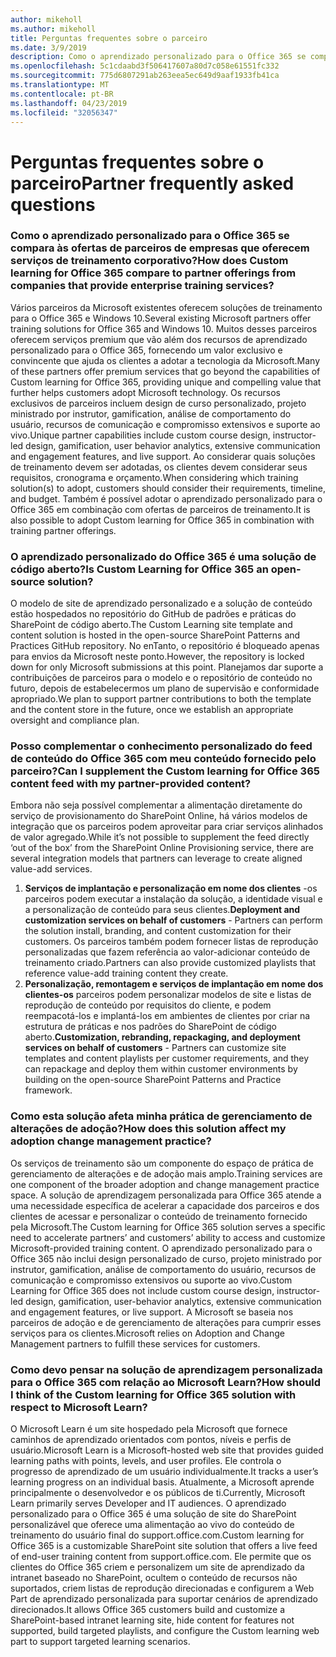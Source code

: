 ```yaml
---
author: mikeholl
ms.author: mikeholl
title: Perguntas frequentes sobre o parceiro
ms.date: 3/9/2019
description: Como o aprendizado personalizado para o Office 365 se compara às ofertas de parceiros de empresas que oferecem serviços de treinamento corporativo?
ms.openlocfilehash: 5c1cdaabd3f506417607a80d7c058e61551fc332
ms.sourcegitcommit: 775d6807291ab263eea5ec649d9aaf1933fb41ca
ms.translationtype: MT
ms.contentlocale: pt-BR
ms.lasthandoff: 04/23/2019
ms.locfileid: "32056347"
---
```

# <a name="partner-frequently-asked-questions"></a><span data-ttu-id="d9abf-103">Perguntas frequentes sobre o parceiro</span><span class="sxs-lookup"><span data-stu-id="d9abf-103">Partner frequently asked questions</span></span>

### <a name="how-does-custom-learning-for-office-365-compare-to-partner-offerings-from-companies-that-provide-enterprise-training-services"></a><span data-ttu-id="d9abf-104">Como o aprendizado personalizado para o Office 365 se compara às ofertas de parceiros de empresas que oferecem serviços de treinamento corporativo?</span><span class="sxs-lookup"><span data-stu-id="d9abf-104">How does Custom learning for Office 365 compare to partner offerings from companies that provide enterprise training services?</span></span>
<span data-ttu-id="d9abf-105">Vários parceiros da Microsoft existentes oferecem soluções de treinamento para o Office 365 e Windows 10.</span><span class="sxs-lookup"><span data-stu-id="d9abf-105">Several existing Microsoft partners offer training solutions for Office 365 and Windows 10.</span></span> <span data-ttu-id="d9abf-106">Muitos desses parceiros oferecem serviços premium que vão além dos recursos de aprendizado personalizado para o Office 365, fornecendo um valor exclusivo e convincente que ajuda os clientes a adotar a tecnologia da Microsoft.</span><span class="sxs-lookup"><span data-stu-id="d9abf-106">Many of these partners offer premium services that go beyond the capabilities of Custom learning for Office 365, providing unique and compelling value that further helps customers adopt Microsoft technology.</span></span> <span data-ttu-id="d9abf-107">Os recursos exclusivos de parceiros incluem design de curso personalizado, projeto ministrado por instrutor, gamification, análise de comportamento do usuário, recursos de comunicação e compromisso extensivos e suporte ao vivo.</span><span class="sxs-lookup"><span data-stu-id="d9abf-107">Unique partner capabilities include custom course design, instructor-led design, gamification, user behavior analytics, extensive communication and engagement features, and live support.</span></span> <span data-ttu-id="d9abf-108">Ao considerar quais soluções de treinamento devem ser adotadas, os clientes devem considerar seus requisitos, cronograma e orçamento.</span><span class="sxs-lookup"><span data-stu-id="d9abf-108">When considering which training solution(s) to adopt, customers should consider their requirements, timeline, and budget.</span></span> <span data-ttu-id="d9abf-109">Também é possível adotar o aprendizado personalizado para o Office 365 em combinação com ofertas de parceiros de treinamento.</span><span class="sxs-lookup"><span data-stu-id="d9abf-109">It is also possible to adopt Custom learning for Office 365 in combination with training partner offerings.</span></span>
 
### <a name="is-custom-learning-for-office-365-an-open-source-solution"></a><span data-ttu-id="d9abf-110">O aprendizado personalizado do Office 365 é uma solução de código aberto?</span><span class="sxs-lookup"><span data-stu-id="d9abf-110">Is Custom Learning for Office 365 an open-source solution?</span></span>
<span data-ttu-id="d9abf-111">O modelo de site de aprendizado personalizado e a solução de conteúdo estão hospedados no repositório do GitHub de padrões e práticas do SharePoint de código aberto.</span><span class="sxs-lookup"><span data-stu-id="d9abf-111">The Custom Learning site template and content solution is hosted in the open-source SharePoint Patterns and Practices GitHub repository.</span></span> <span data-ttu-id="d9abf-112">No enTanto, o repositório é bloqueado apenas para envios da Microsoft neste ponto.</span><span class="sxs-lookup"><span data-stu-id="d9abf-112">However, the repository is locked down for only Microsoft submissions at this point.</span></span> <span data-ttu-id="d9abf-113">Planejamos dar suporte a contribuições de parceiros para o modelo e o repositório de conteúdo no futuro, depois de estabelecermos um plano de supervisão e conformidade apropriado.</span><span class="sxs-lookup"><span data-stu-id="d9abf-113">We plan to support partner contributions to both the template and the content store in the future, once we establish an appropriate oversight and compliance plan.</span></span>  

### <a name="can-i-supplement-the-custom-learning-for-office-365-content-feed-with-my-partner-provided-content"></a><span data-ttu-id="d9abf-114">Posso complementar o conhecimento personalizado do feed de conteúdo do Office 365 com meu conteúdo fornecido pelo parceiro?</span><span class="sxs-lookup"><span data-stu-id="d9abf-114">Can I supplement the Custom learning for Office 365 content feed with my partner-provided content?</span></span> 
<span data-ttu-id="d9abf-115">Embora não seja possível complementar a alimentação diretamente do serviço de provisionamento do SharePoint Online, há vários modelos de integração que os parceiros podem aproveitar para criar serviços alinhados de valor agregado.</span><span class="sxs-lookup"><span data-stu-id="d9abf-115">While it’s not possible to supplement the feed directly ‘out of the box’ from the SharePoint Online Provisioning service, there are several integration models that partners can leverage to create aligned value-add services.</span></span>

1. <span data-ttu-id="d9abf-116">**Serviços de implantação e personalização em nome dos clientes** -os parceiros podem executar a instalação da solução, a identidade visual e a personalização de conteúdo para seus clientes.</span><span class="sxs-lookup"><span data-stu-id="d9abf-116">**Deployment and customization services on behalf of customers** - Partners can perform the solution install, branding, and content customization for their customers.</span></span> <span data-ttu-id="d9abf-117">Os parceiros também podem fornecer listas de reprodução personalizadas que fazem referência ao valor-adicionar conteúdo de treinamento criado.</span><span class="sxs-lookup"><span data-stu-id="d9abf-117">Partners can also provide customized playlists that reference value-add training content they create.</span></span> 
2. <span data-ttu-id="d9abf-118">**Personalização, remontagem e serviços de implantação em nome dos clientes-os** parceiros podem personalizar modelos de site e listas de reprodução de conteúdo por requisitos do cliente, e podem reempacotá-los e implantá-los em ambientes de clientes por criar na estrutura de práticas e nos padrões do SharePoint de código aberto.</span><span class="sxs-lookup"><span data-stu-id="d9abf-118">**Customization, rebranding, repackaging, and deployment services on behalf of customers** - Partners can customize site templates and content playlists per customer requirements, and they can repackage and deploy them within customer environments by building on the open-source SharePoint Patterns and Practice framework.</span></span> 

### <a name="how-does-this-solution-affect-my-adoption-change-management-practice"></a><span data-ttu-id="d9abf-119">Como esta solução afeta minha prática de gerenciamento de alterações de adoção?</span><span class="sxs-lookup"><span data-stu-id="d9abf-119">How does this solution affect my adoption change management practice?</span></span> 
<span data-ttu-id="d9abf-120">Os serviços de treinamento são um componente do espaço de prática de gerenciamento de alterações e de adoção mais amplo.</span><span class="sxs-lookup"><span data-stu-id="d9abf-120">Training services are one component of the broader adoption and change management practice space.</span></span> <span data-ttu-id="d9abf-121">A solução de aprendizagem personalizada para Office 365 atende a uma necessidade específica de acelerar a capacidade dos parceiros e dos clientes de acessar e personalizar o conteúdo de treinamento fornecido pela Microsoft.</span><span class="sxs-lookup"><span data-stu-id="d9abf-121">The Custom learning for Office 365 solution serves a specific need to accelerate partners’ and customers’ ability to access and customize Microsoft-provided training content.</span></span> <span data-ttu-id="d9abf-122">O aprendizado personalizado para o Office 365 não inclui design personalizado de curso, projeto ministrado por instrutor, gamification, análise de comportamento do usuário, recursos de comunicação e compromisso extensivos ou suporte ao vivo.</span><span class="sxs-lookup"><span data-stu-id="d9abf-122">Custom Learning for Office 365 does not include custom course design, instructor-led design, gamification, user-behavior analytics, extensive communication and engagement features, or live support.</span></span> <span data-ttu-id="d9abf-123">A Microsoft se baseia nos parceiros de adoção e de gerenciamento de alterações para cumprir esses serviços para os clientes.</span><span class="sxs-lookup"><span data-stu-id="d9abf-123">Microsoft relies on Adoption and Change Management partners to fulfill these services for customers.</span></span> 

### <a name="how-should-i-think-of-the-custom-learning-for-office-365-solution-with-respect-to-microsoft-learn"></a><span data-ttu-id="d9abf-124">Como devo pensar na solução de aprendizagem personalizada para o Office 365 com relação ao Microsoft Learn?</span><span class="sxs-lookup"><span data-stu-id="d9abf-124">How should I think of the Custom learning for Office 365 solution with respect to Microsoft Learn?</span></span>
<span data-ttu-id="d9abf-125">O Microsoft Learn é um site hospedado pela Microsoft que fornece caminhos de aprendizado orientados com pontos, níveis e perfis de usuário.</span><span class="sxs-lookup"><span data-stu-id="d9abf-125">Microsoft Learn is a Microsoft-hosted web site that provides guided learning paths with points, levels, and user profiles.</span></span> <span data-ttu-id="d9abf-126">Ele controla o progresso de aprendizado de um usuário individualmente.</span><span class="sxs-lookup"><span data-stu-id="d9abf-126">It tracks a user’s learning progress on an individual basis.</span></span> <span data-ttu-id="d9abf-127">Atualmente, a Microsoft aprende principalmente o desenvolvedor e os públicos de ti.</span><span class="sxs-lookup"><span data-stu-id="d9abf-127">Currently, Microsoft Learn primarily serves Developer and IT audiences.</span></span> <span data-ttu-id="d9abf-128">O aprendizado personalizado para o Office 365 é uma solução de site do SharePoint personalizável que oferece uma alimentação ao vivo do conteúdo de treinamento do usuário final do support.office.com.</span><span class="sxs-lookup"><span data-stu-id="d9abf-128">Custom learning for Office 365 is a customizable SharePoint site solution that offers a live feed of end-user training content from support.office.com.</span></span> <span data-ttu-id="d9abf-129">Ele permite que os clientes do Office 365 criem e personalizem um site de aprendizado da intranet baseado no SharePoint, ocultem o conteúdo de recursos não suportados, criem listas de reprodução direcionadas e configurem a Web Part de aprendizado personalizada para suportar cenários de aprendizado direcionados.</span><span class="sxs-lookup"><span data-stu-id="d9abf-129">It allows Office 365 customers build and customize a SharePoint-based intranet learning site, hide content for features not supported, build targeted playlists, and configure the Custom learning web part to support targeted learning scenarios.</span></span>
